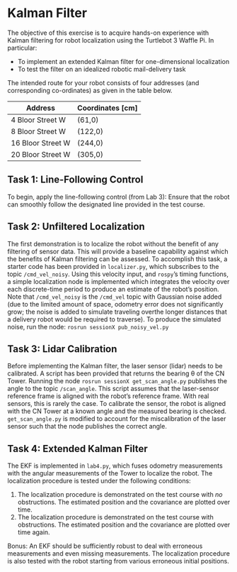 # Kalman Filter

The objective of this exercise is to acquire hands-on experience with Kalman filtering for robot localization using the Turtlebot 3 Waffle Pi. In particular:

* To implement an extended Kalman filter for one-dimensional localization
* To test the filter on an idealized robotic mail-delivery task

The intended route for your robot consists of four addresses (and corresponding co-ordinates) as given in the table below.

| Address | Coordinates [cm] |
| --- | --- |
| 4 Bloor Street W | (61,0) |
| 8 Bloor Street W | (122,0) |
| 16 Bloor Street W | (244,0) |
| 20 Bloor Street W | (305,0) |

## Task 1: Line-Following Control
To begin, apply the line-following control (from Lab 3): Ensure that the robot can smoothly follow the designated line provided in the test course.

## Task 2: Unfiltered Localization 
The first demonstration is to localize the robot without the benefit of any filtering of sensor data. This will provide a baseline capability against which the benefits of Kalman filtering can be assessed. To accomplish this task, a starter code has been provided in `localizer.py`, which subscribes to the topic `/cmd_vel_noisy`. Using this velocity input, and `rospy`’s timing functions, a simple localization node is implemented which integrates the velocity over each discrete-time period to produce an estimate of the robot’s position. Note that `/cmd_vel_noisy` is the `/cmd_vel` topic with Gaussian noise added (due to the limited amount of space, odometry error does not significantly grow; the noise is added to simulate traveling overthe longer distances that a delivery robot would be required to traverse). To produce the simulated noise, run the node: 
```rosrun sessionX pub_noisy_vel.py```

## Task 3: Lidar Calibration
Before implementing the Kalman filter, the laser sensor (lidar) needs to be calibrated. A script has been provided that returns the bearing θ of the CN Tower. Running the node
```rosrun sessionX get_scan_angle.py```
publishes the angle to the topic `/scan_angle`. This script assumes that the laser-sensor reference frame is aligned with the robot’s reference frame. With real sensors, this is rarely the case. To calibrate the sensor, the robot is aligned with the CN Tower at a known angle and the measured bearing is checked. `get_scan_angle.py` is modified to account for the miscalibration of the laser sensor such that the node publishes the correct angle.

## Task 4: Extended Kalman Filter
The EKF is implemented in `lab4.py`, which fuses odometry measurements with the angular measurements of the Tower to localize the robot. The localization procedure is tested under the following conditions:

1. The localization procedure is demonstrated on the test course with *no* obstructions. The estimated position and the covariance are plotted over time.
2.  The localization procedure is demonstrated on the test course with obstructions. The estimated position and the covariance are plotted over time again. 

Bonus: An EKF should be sufficiently robust to deal with erroneous measurements and even missing measurements. The localization procedure is also tested with the robot starting from various erroneous initial positions.
